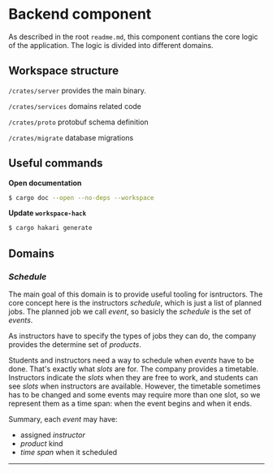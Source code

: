 # Backend component

As described in the root `readme.md`, this component
contians the core logic of the application.
The logic is divided into different domains.

## Workspace structure

`/crates/server` provides the main binary.

`/crates/services` domains related code

`/crates/proto` protobuf schema definition

`/crates/migrate` database migrations

## Useful commands

__Open documentation__
```bash
$ cargo doc --open --no-deps --workspace
```

__Update `workspace-hack`__
```bash
$ cargo hakari generate
```

## Domains

### _Schedule_

The main goal of this domain is to provide useful
tooling for isntructors. The core concept here is
the instructors _schedule_, which is just a list
of planned jobs. The planned job we call _event_,
so basicly the _schedule_ is the set of _events_.

As instructors have to specify the types of jobs
they can do, the company provides the determine
set of _products_.

Students and instructors need a way to schedule when
_events_ have to be done. That's exactly what
_slots_ are for. The company provides a timetable.
Instructors indicate the _slots_ when they are free to work,
and students can see _slots_ when instructors are available.
However, the timetable sometimes has to be changed and
some events may require more than one slot, so we represent
them as a time span: when the event begins and when it ends.

Summary, each _event_ may have:
- assigned _instructor_
- _product_ kind
- _time span_ when it scheduled

---

